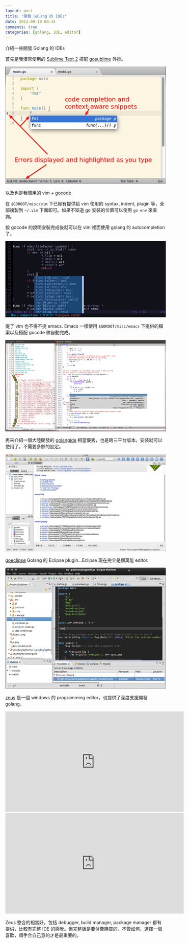 ```yaml
---
layout: post
title: "開發 Golang 的 IDEs"
date: 2012-09-19 00:34
comments: true
categories: [golang, IDE, editor]
---
```


介紹一些開發 Golang 的 IDEs

首先是我慣常使用的 [Sublime Text 2](http://www.sublimetext.com/2) 搭配  [gosublime](https://github.com/disposaboy/gosublime) 外掛。

![gosublime](/images/golang_ides/subl.png)
<!--more-->
以及也是我慣用的 vim + [gocode](https://github.com/nsf/gocode/) 

在 `$GOROOT/misc/vim` 下已經有提供給 vim 使用的 syntax, indent, plugin 等，全部複製到 `~/.vim` 下面即可。如果不知道 go 安裝的位置可以使用 `go env` 來查詢。

按 gocode 的說明安裝完成後就可以在 vim 裡面使用 golang 的 autocompletion 了。

![vim + gocode](/images/golang_ides/vim.png)

提了 vim 也不得不提 emacs. Emacs 一樣使用 `$GOROOT/misc/emacs` 下提供的檔案以及搭配 gocode 做自動完成。

![emacs + gocode](/images/golang_ides/emacs.png)

再來介紹一個大陸開發的 [golangide](http://code.google.com/p/golangide/) 相當優秀，也是跨三平台版本。安裝就可以使用了，不需要多餘的設定。

![golangide](/images/golang_ides/golangide.png)

[goeclipse](http://code.google.com/p/goclipse/)
Golang 的 Eclipse plugin…Eclipse 現在完全是個萬能 editor.

![goeclipse](/images/golang_ides/goeclipse.png)

[zeus](http://www.zeusedit.com/go.html) 是一個 windows 的 programming editor，也提供了深度支援開發 golang。

<iframe width="560" height="315" src="http://www.youtube.com/embed/CZ5Yl0KnbKs" frameborder="0" allowfullscreen></iframe>

<iframe width="560" height="315" src="http://www.youtube.com/embed/84i7H-E0YUM" frameborder="0" allowfullscreen></iframe>

Zeus 整合的相當好，包括 debugger, build manager, package manager 都有提供，比較有完整 IDE 的感覺。但完整版是要付費購買的。不管如何，選擇一個喜歡，順手合自己意的才是最重要的。